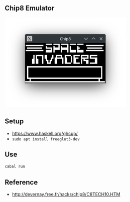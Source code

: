 Chip8 Emulator
--------------

![Screenshot](./misc/screenshot.png)

## Setup

- https://www.haskell.org/ghcup/
- `sudo apt install freeglut3-dev`

## Use

```bash
cabal run
```

## Reference

- http://devernay.free.fr/hacks/chip8/C8TECH10.HTM

